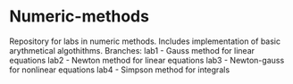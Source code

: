 # Numeric-methods
Repository for labs in numeric methods. Includes implementation of basic arythmetical algothithms.
Branches:
lab1 - Gauss method for linear equations
lab2 - Newton method for linear equations
lab3 - Newton-gauss for nonlinear equations
lab4 - Simpson method for integrals
